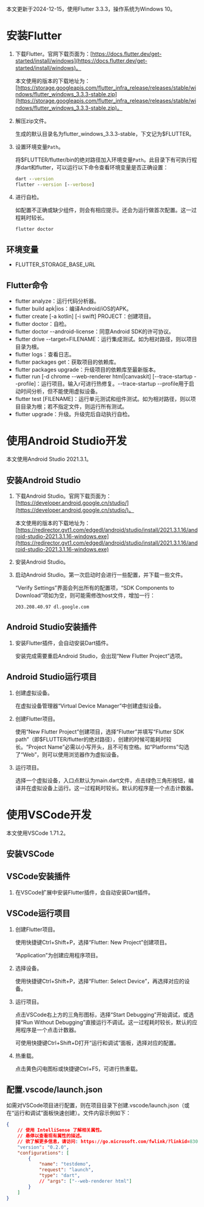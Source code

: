 本文更新于2024-12-15，使用Flutter 3.3.3，操作系统为Windows 10。

# 安装Flutter

1. 下载Flutter。官网下载页面为：[https://docs.flutter.dev/get-started/install/windows](https://docs.flutter.dev/get-started/install/windows)。

	本文使用的版本的下载地址为：[https://storage.googleapis.com/flutter_infra_release/releases/stable/windows/flutter_windows_3.3.3-stable.zip](https://storage.googleapis.com/flutter_infra_release/releases/stable/windows/flutter_windows_3.3.3-stable.zip)。
1. 解压zip文件。

	生成的默认目录名为flutter_windows_3.3.3-stable，下文记为$FLUTTER。
1. 设置环境变量`Path`。

	将$FLUTTER/flutter/bin的绝对路径加入环境变量`Path`。此目录下有可执行程序dart和flutter，可以运行以下命令查看环境变量是否正确设置：
	```bat
	dart --version
	flutter --version [--verbose]
	````
1. 进行自检。

	如配置不正确或缺少组件，则会有相应提示。还会为运行做首次配置。这一过程耗时较长。
	```bat
	flutter doctor
	```

## 环境变量

* FLUTTER_STORAGE_BASE_URL

## Flutter命令

* flutter analyze：运行代码分析器。
* flutter build apk|ios：编译Android/iOS的APK。
* flutter create [-a kotlin] [-i swift] PROJECT：创建项目。
* flutter doctor：自检。
* flutter doctor --android-license：同意Android SDK的许可协议。
* flutter drive --target=FILENAME：运行集成测试。如为相对路径，则以项目目录为根。
* flutter logs：查看日志。
* flutter packages get：获取项目的依赖库。
* flutter packages upgrade：升级项目的依赖库至最新版本。
* flutter run [-d chrome --web-renderer html|canvaskit] [--trace-startup --profile]：运行项目。输入r可进行热修复。--trace-startup --profile用于启动时间分析，但不能使用虚拟设备。
* flutter test [FILENAME]：运行单元测试和组件测试。如为相对路径，则以项目目录为根；若不指定文件，则运行所有测试。
* flutter upgrade：升级。升级完后自动执行自检。

# 使用Android Studio开发

本文使用Android Studio 2021.3.1。

## 安装Android Studio

1. 下载Android Studio。官网下载页面为：[https://developer.android.google.cn/studio/](https://developer.android.google.cn/studio/)。

	本文使用的版本的下载地址为：[https://redirector.gvt1.com/edgedl/android/studio/install/2021.3.1.16/android-studio-2021.3.1.16-windows.exe](https://redirector.gvt1.com/edgedl/android/studio/install/2021.3.1.16/android-studio-2021.3.1.16-windows.exe)
1. 安装Android Studio。
1. 启动Android Studio。第一次启动时会进行一些配置，并下载一些文件。

	“Verify Settings”界面会列出所有的配置项，“SDK Components to Download”项如为空，则可能需修改host文件，增加一行：
	```
	203.208.40.97 dl.google.com
	```

## Android Studio安装插件

1. 安装Flutter插件，会自动安装Dart插件。

	安装完成需要重启Android Studio，会出现“New Flutter Project”选项。

## Android Studio运行项目

1. 创建虚拟设备。

	在虚拟设备管理器“Virtual Device Manager”中创建虚拟设备。
1. 创建Flutter项目。

	使用“New Flutter Project”创建项目，选择“Flutter”并填写“Flutter SDK path”（即$FLUTTER/flutter的绝对路径），创建的时候可能耗时较长。“Project Name”必需以小写开头，且不可有空格。如“Platforms”勾选了“Web”，则可以使用浏览器作为虚拟设备。
1. 运行项目。

	选择一个虚拟设备，入口点默认为main.dart文件，点击绿色三角形按钮，编译并在虚拟设备上运行。这一过程耗时较长。默认的程序是一个点击计数器。

# 使用VSCode开发

本文使用VSCode 1.71.2。

## 安装VSCode

## VSCode安装插件

1. 在VSCode扩展中安装Flutter插件，会自动安装Dart插件。

## VSCode运行项目

1. 创建Flutter项目。

	使用快捷键Ctrl+Shift+P，选择“Flutter: New Project”创建项目。

	“Application”为创建应用程序项目。
1. 选择设备。
	
	使用快捷键Ctrl+Shift+P，选择“Flutter: Select Device”，再选择对应的设备。
1. 运行项目。

	点击VSCode右上方的三角形图标，选择“Start Debugging”开始调试，或选择“Run Without Debugging”直接运行不调试。这一过程耗时较长，默认的应用程序是一个点击计数器。

	可使用快捷键Ctrl+Shift+D打开“运行和调试”面板，选择对应的配置。
1. 热重载。

	点击黄色闪电图标或快捷键Ctrl+F5，可进行热重载。

## 配置.vscode/launch.json

如需对VSCode项目进行配置，则在项目目录下创建.vscode/launch.json（或在“运行和调试”面板快速创建）。文件内容示例如下：

```json
{
	// 使用 IntelliSense 了解相关属性。 
	// 悬停以查看现有属性的描述。
	// 欲了解更多信息，请访问: https://go.microsoft.com/fwlink/?linkid=830387
	"version": "0.2.0",
	"configurations": [
		{
			"name": "testdemo",
			"request": "launch",
			"type": "dart",
			// "args": ["--web-renderer html"]
		}
	]
}
```
